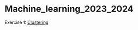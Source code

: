 # Machine_learning_2023_2024
Exercise 1: [Clustering](https://github.com/Leovambarii/Machine_learning_2023_2024/blob/main/04_Clustering/047Clustering_Exercises.ipynb)